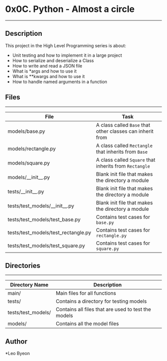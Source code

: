 # 0x0C. Python - Almost a circle
---
## Description

This project in the High Level Programming series is about:
* Unit testing and how to implement it in a large project
* How to serialize and deserialize a Class
* How to write and read a JSON file
* What is *args and how to use it
* What is **kwargs and how to use it
* How to handle named arguments in a function

## Files
---
File|Task
---|---
models/base.py | A class called `Base` that other classes can inherit from
models/rectangle.py | A class called `Rectangle` that inherits from `Base`
models/square.py | A class called `Square` that inherits from `Rectangle`
models/\_\_init\_\_.py | Blank init file that makes the directory a module
tests/\_\_init\_\_.py | Blank init file that makes the directory a module
tests/test_models/\_\_init\_\_.py | Blank init file that makes the directory a module
tests/test_models/test_base.py | Contains test cases for `base.py`
tests/test_models/test_rectangle.py | Contains test cases for `rectangle.py`
tests/test_models/test_square.py | Contains test cases for `square.py`


## Directories
---
Directory Name | Description
---|---
main/ | Main files for all functions
tests/ | Contains a directory for testing models
tests/test_models/ | Contains all files that are used to test the models
models/ | Contains all the model files


## Author
*Leo Byeon
